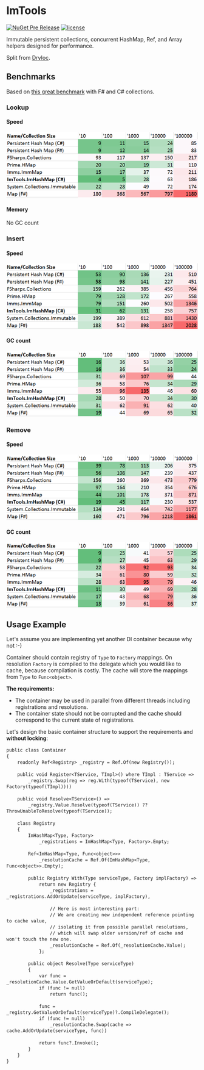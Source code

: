 # ImTools

[![NuGet Pre Release](https://img.shields.io/nuget/vpre/ImTools.svg)](https://www.nuget.org/packages/ImTools/1.0.0-preview-03)
[![license](https://img.shields.io/github/license/dadhi/ImTools.svg)](http://opensource.org/licenses/MIT)

Immutable persistent collections, concurrent HashMap, Ref, and Array helpers designed for performance.

Split from [DryIoc](https://bitbucket.org/dadhi/dryioc).


## Benchmarks

Based on [this great benchmark](https://gist.github.com/mrange/d6e7415113ebfa52ccb660f4ce534dd4) with F# and C# collections.

### Lookup

#### Speed

![Lookup Speed](BenchmarkResults/perf_Lookup.png)

#### Memory

No GC count


### Insert

#### Speed

![Insert Speed](BenchmarkResults/perf_Insert.png)

#### GC count

![GC Counts](BenchmarkResults/cc_Insert.png)


### Remove

#### Speed

![Insert Speed](BenchmarkResults/perf_Remove.png)

#### GC count

![GC Counts](BenchmarkResults/cc_Remove.png)


## Usage Example

Let's assume you are implementing yet another DI container because why not :-)

Container should contain registry of `Type` to `Factory` mappings. 
On resolution `Factory` is compiled to the delegate which you would like to cache, because compilation is costly. 
The cache will store the mappings from `Type` to `Func<object>`.

__The requirements:__

- The container may be used in parallel from different threads including registrations and resolutions. 
- The container state should not be corrupted and the cache should correspond to the current state of registrations.

Let's design the basic container structure to support the requirements and __without locking__:

    public class Container
    {
        readonly Ref<Registry> _registry = Ref.Of(new Registry());

        public void Register<TService, TImpl>() where TImpl : TService =>
            _registry.Swap(reg => reg.With(typeof(TService), new Factory(typeof(TImpl))))

        public void Resolve<TService>() =>
            _registry.Value.Resolve(typeof(TService)) ?? ThrowUnableToResolve(typeof(TService));

        class Registry 
        {
            ImHashMap<Type, Factory> 
                _registrations = ImHashMap<Type, Factory>.Empty;

            Ref<ImHashMap<Type, Func<object>>> 
                _resolutionCache = Ref.Of(ImHashMap<Type, Func<object>>.Empty);

            public Registry With(Type serviceType, Factory implFactory) =>
                return new Registry {
                    _registrations = _registrations.AddOrUpdate(serviceType, implFactory),
                    
                    // Here is most interesting part:
                    // We are creating new independent reference pointing to cache value,
                    // isolating it from possible parallel resolutions, 
                    // which will swap older version/ref of cache and won't touch the new one.
                    _resolutionCache = Ref.Of(_resolutionCache.Value);
                };

            public object Resolve(Type serviceType)
            {
                var func = _resolutionCache.Value.GetValueOrDefault(serviceType);
                if (func != null)
                    return func();

                func = _registry.GetValueOrDefault(serviceType)?.CompileDelegate();
                if (func != null) 
                    _resolutionCache.Swap(cache => cache.AddOrUpdate(serviceType, func))

                return func?.Invoke();
            }
        }
    }
